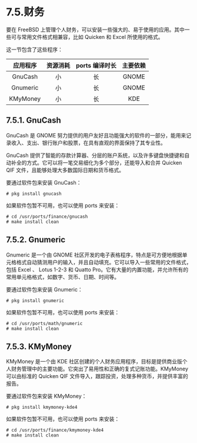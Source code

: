 # 7.5.财务

要在 FreeBSD 上管理个人财务，可以安装一些强大的、易于使用的应用。其中一些可与常用文件格式相兼容，比如 Quicken 和 Excel 所使用的格式。

这一节包含了这些程序：

|   应用程序   | 资源消耗 | ports 编译时长 |  主要依赖 |
| :------: | :--: | :--------: | :---: |
|  GnuCash |   小  |      长     | GNOME |
| Gnumeric |   小  |      长     | GNOME |
| KMyMoney |   小  |      长     |  KDE  |

## 7.5.1. GnuCash

GnuCash 是 GNOME 努力提供的用户友好且功能强大的软件的一部分，能用来记录收入、支出、银行账户和股票，在具有直观的界面保持了其专业性。

GnuCash 提供了智能的存款计算器、分层的账户系统，以及许多键盘快捷键和自动补全的方式。它可以将一笔交易细化为多个部分，还能导入和合并 Quicken QIF 文件，且能够处理大多数国际日期和货币格式。

要通过软件包来安装 GnuCash：

```
# pkg install gnucash
```

如果软件包暂不可用，也可以使用 ports 来安装：

```
# cd /usr/ports/finance/gnucash
# make install clean
```

## 7.5.2. Gnumeric

Gnumeric 是一个由 GNOME 社区开发的电子表格程序，特点是可方便地根据单元格格式自动猜测用户的输入，并且自动填充。它可以导入一些常用的文件格式，包括 Excel 、 Lotus 1-2-3 和 Quatto Pro。它有大量的内置功能，并允许所有的常用单元格格式，如数字、货币、日期、时间等。

要通过软件包来安装 Gnumeric：

```
# pkg install gnumeric
```

如果软件包暂不可用，也可以使用 ports 来安装：

```
# cd /usr/ports/math/gnumeric
# make install clean
```

## 7.5.3. KMyMoney

KMyMoney 是一个由 KDE 社区创建的个人财务应用程序，目标是提供商业版个人财务管理中的主要功能。它突出了易用性和正确的复式记账功能。KMyMoney 可以由标准的 Quicken QIF 文件导入，跟踪投资，处理多种货币，并提供丰富的报告。

要通过软件包来安装 KMyMoney：

```
# pkg install kmymoney-kde4
```

如果软件包暂不可用，也可以使用 ports 来安装：

```
# cd /usr/ports/finance/kmymoney-kde4
# make install clean
```
